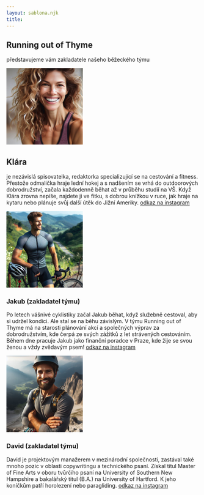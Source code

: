 ```yaml
---
layout: sablona.njk
title:
---
```



## Running out of Thyme 

představujeme vám zakladatele našeho běžeckého týmu

<img class="team__image" src="/images/klara.jpg" alt="Klára">

## Klára ##
je nezávislá spisovatelka, redaktorka specializující se na cestování a fitness. Přestože odmalička hraje lední hokej a s nadšením se vrhá do outdoorových dobrodružství, začala každodenně běhat až v průběhu studií na VŠ. Když Klára zrovna nepíše, najdete ji ve fitku, s dobrou knížkou v ruce, jak hraje na kytaru nebo plánuje svůj další útěk do Jižní Ameriky.
[odkaz na instagram](https://instagram.com)

<!--  -->


<img class="team__image" src="/images/jakub.jpg" alt="Jakub">

### Jakub (zakladatel týmu)
Po letech vášnivé cyklistiky začal Jakub běhat, když služebně cestoval, aby si udržel kondici. Ale stal se na běhu závislým. V týmu Running out of Thyme má na starosti plánování akcí a společných výprav za dobrodružstvím, kde čerpá ze svých zážitků z let strávených cestováním. Během dne pracuje Jakub jako finanční poradce v Praze, kde žije se svou ženou a vždy zvědavým psem!
[odkaz na instagram](https://instagram.com)


<img class="team__image" src="/images/david.jpg" alt="David">

### David (zakladatel týmu)
David je projektovým manažerem v mezinárodní společnosti, zastával také mnoho pozic v oblasti copywritingu a technického psaní. Získal titul Master of Fine Arts v oboru tvůrčího psaní na University of Southern New Hampshire a bakalářský titul (B.A.) na University of Hartford. K jeho koníčkům patří horolezení nebo paragliding.
[odkaz na instagram](https://instagram.com)





